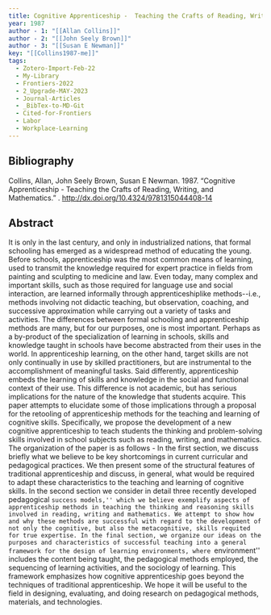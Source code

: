 ```yaml
---
title: Cognitive Apprenticeship -  Teaching the Crafts of Reading, Writing, and Mathematics
year: 1987
author - 1: "[[Allan Collins]]"
author - 2: "[[John Seely Brown]]"
author - 3: "[[Susan E Newman]]"
key: "[[Collins1987-me]]"
tags:
  - Zotero-Import-Feb-22
  - My-Library
  - Frontiers-2022
  - 2_Upgrade-MAY-2023
  - Journal-Articles
  - _BibTex-to-MD-Git
  - Cited-for-Frontiers
  - Labor
  - Workplace-Learning
---
```


## Bibliography
Collins, Allan, John Seely Brown, Susan E Newman. 1987. “Cognitive Apprenticeship -  Teaching the Crafts of Reading, Writing, and Mathematics.” . http://dx.doi.org/10.4324/9781315044408-14

## Abstract
It is only in the last century, and only in industrialized nations, that formal schooling has emerged as a widespread method of educating the young. Before schools, apprenticeship was the most common means of learning, used to transmit the knowledge required for expert practice in fields from painting and sculpting to medicine and law. Even today, many complex and important skills, such as those required for language use and social interaction, are learned informally through apprenticeshiplike methods--i.e., methods involving not didactic teaching, but observation, coaching, and successive approximation while carrying out a variety of tasks and activities. The differences between formal schooling and apprenticeship methods are many, but for our purposes, one is most important. Perhaps as a by-product of the specialization of learning in schools, skills and knowledge taught in schools have become abstracted from their uses in the world. In apprenticeship learning, on the other hand, target skills are not only continually in use by skilled practitioners, but are instrumental to the accomplishment of meaningful tasks. Said differently, apprenticeship embeds the learning of skills and knowledge in the social and functional context of their use. This difference is not academic, but has serious implications for the nature of the knowledge that students acquire. This paper attempts to elucidate some of those implications through a proposal for the retooling of apprenticeship methods for the teaching and learning of cognitive skills. Specifically, we propose the development of a new cognitive apprenticeship to teach students the thinking and problem-solving skills involved in school subjects such as reading, writing, and mathematics. The organization of the paper is as follows -  In the first section, we discuss briefly what we believe to be key shortcomings in current curricular and pedagogical practices. We then present some of the structural features of traditional apprenticeship and discuss, in general, what would be required to adapt these characteristics to the teaching and learning of cognitive skills. In the second section we consider in detail three recently developed pedagogical ``success models,'' which we believe exemplify aspects of apprenticeship methods in teaching the thinking and reasoning skills involved in reading, writing and mathematics. We attempt to show how and why these methods are successful with regard to the development of not only the cognitive, but also the metacognitive, skills requited for true expertise. In the final section, we organize our ideas on the purposes and characteristics of successful teaching into a general framework for the design of learning environments, where ``environment'' includes the content being taught, the pedagogical methods employed, the sequencing of learning activities, and the sociology of learning. This framework emphasizes how cognitive apprenticeship goes beyond the techniques of traditional apprenticeship. We hope it will be useful to the field in designing, evaluating, and doing research on pedagogical methods, materials, and technologies.